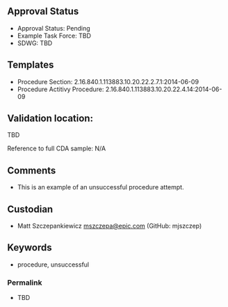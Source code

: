 ## Approval Status

* Approval Status: Pending
* Example Task Force: TBD
* SDWG: TBD

## Templates

* Procedure Section: 2.16.840.1.113883.10.20.22.2.7.1:2014-06-09
* Procedure Actitivy Procedure: 2.16.840.1.113883.10.20.22.4.14:2014-06-09

## Validation location:

TBD

Reference to full CDA sample: N/A

## Comments

* This is an example of an unsuccessful procedure attempt.

## Custodian

* Matt Szczepankiewicz mszczepa@epic.com (GitHub: mjszczep)

## Keywords

* procedure, unsuccessful


### Permalink 

* TBD